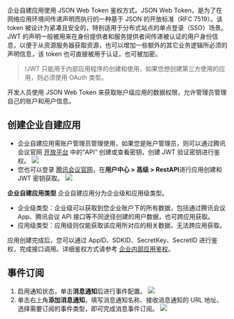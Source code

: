 企业自建应用使用 JSON Web Token 鉴权方式。JSON Web Token，是为了在网络应用环境间传递声明而执行的一种基于 JSON 的开放标准（RFC 7519）。该 token 被设计为紧凑且安全的，特别适用于分布式站点的单点登录（SSO）场景。JWT 的声明一般被用来在身份提供者和服务提供者间传递被认证的用户身份信息，以便于从资源服务器获取资源，也可以增加一些额外的其它业务逻辑所必须的声明信息，该 token 也可直接被用于认证，也可被加密。

>!JWT 只能用于内部应用程序的创建和使用，如果您想创建第三方使用的应用，则必须使用 OAuth 类型。

开发人员使用 JSON Web Token 来获取账户级应用的数据权限，允许管理员管理自己的账户和用户信息。

## 创建企业自建应用
- 企业自建应用需账户管理员管理使用，如果您是账户管理员，则可以通过腾讯会议官网 [开放平台](https://meeting.tencent.com/open-api.html) 中的“API” 创建或查看密钥，创建 JWT 验证密钥进行鉴权。
![](https://main.qcloudimg.com/raw/4e5eaacf58f144143b6af66c8dc4426b.png)
- 您也可以登录 [腾讯会议官网](https://meeting.tencent.com/index.html)，在**用户中心 > 高级 > RestAPI**进行应用创建和 JWT 密钥获取。
![](https://main.qcloudimg.com/raw/653073ef3f6cd8ca5f34458320f1eeab.png)

**企业自建应用类型**
企业自建应用分为企业级和应用级类型。
- 企业级类型：企业级可以获取到您企业账户下的所有数据，包括通过腾讯会议 App、腾讯会议 API 接口等不同途径创建的用户数据，也可跨应用获取。
- 应用级类型：应用级则仅能获取该应用所对应的相关数据，无法跨应用获取。

应用创建完成后，您可以通过 AppID、SDKID、SecretKey、SecretID 进行鉴权，完成接口调用。详细鉴权方式请参考 [企业内部应用鉴权](https://cloud.tencent.com/document/product/1095/42413)。

## 事件订阅
1. 启用通知状态，单击**消息通知**后进行事件配置。
![](https://main.qcloudimg.com/raw/df9198bf3ae1f4c08112219097e9945c.png)
2. 单击右上角**添加消息通知**，填写消息通知名称、接收消息通知的 URL 地址、选择需要订阅的事件类型，即可完成消息事件订阅。
![](https://main.qcloudimg.com/raw/629c457fc6a75b1362cd036f23840f3b.png)



